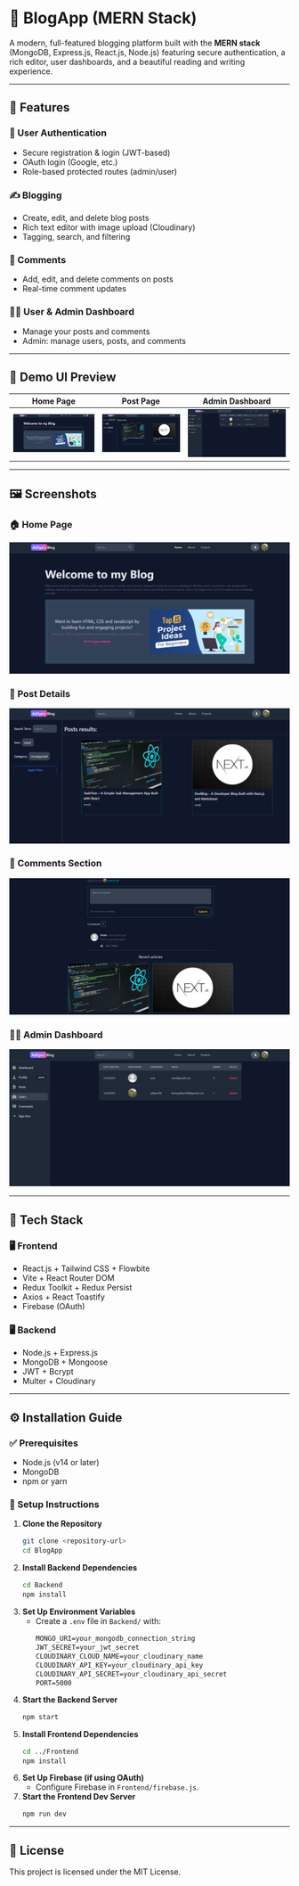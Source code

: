 # 📝 BlogApp (MERN Stack)

A modern, full-featured blogging platform built with the **MERN stack** (MongoDB, Express.js, React.js, Node.js) featuring secure authentication, a rich editor, user dashboards, and a beautiful reading and writing experience.

---

## 🚀 Features

### 🔐 User Authentication
- Secure registration & login (JWT-based)
- OAuth login (Google, etc.)
- Role-based protected routes (admin/user)

### ✍️ Blogging
- Create, edit, and delete blog posts
- Rich text editor with image upload (Cloudinary)
- Tagging, search, and filtering

### 💬 Comments
- Add, edit, and delete comments on posts
- Real-time comment updates

### 🧑‍💼 User & Admin Dashboard
- Manage your posts and comments
- Admin: manage users, posts, and comments

---

## 📸 Demo UI Preview

| Home Page                                   | Post Page                                         | Admin Dashboard                                   |
| -------------------------------------------- | ------------------------------------------------- | ------------------------------------------------- |
| ![Home](./Frontend/public/screenshots/home.png) | ![Post](./Frontend/public/screenshots/post.png)   | ![Admin](./Frontend/public/screenshots/admin.png) |

---

## 🖼️ Screenshots

### 🏠 Home Page

![Home](./Frontend/public/screenshots/home.png)

### 📝 Post Details

![Post](./Frontend/public/screenshots/post.png)

### 💬 Comments Section

![Comments](./Frontend/public/screenshots/comments.png)

### 🧑‍💼 Admin Dashboard

![Admin Dashboard](./Frontend/public/screenshots/admin.png)

---

## 🧰 Tech Stack

### 🖥️ Frontend
- React.js + Tailwind CSS + Flowbite
- Vite + React Router DOM
- Redux Toolkit + Redux Persist
- Axios + React Toastify
- Firebase (OAuth)

### 🖥️ Backend
- Node.js + Express.js
- MongoDB + Mongoose
- JWT + Bcrypt
- Multer + Cloudinary

---

## ⚙️ Installation Guide

### ✅ Prerequisites
- Node.js (v14 or later)
- MongoDB
- npm or yarn

### 🔧 Setup Instructions

1. **Clone the Repository**
   ```bash
   git clone <repository-url>
   cd BlogApp
   ```
2. **Install Backend Dependencies**
   ```bash
   cd Backend
   npm install
   ```
3. **Set Up Environment Variables**
   - Create a `.env` file in `Backend/` with:
     ```env
     MONGO_URI=your_mongodb_connection_string
     JWT_SECRET=your_jwt_secret
     CLOUDINARY_CLOUD_NAME=your_cloudinary_name
     CLOUDINARY_API_KEY=your_cloudinary_api_key
     CLOUDINARY_API_SECRET=your_cloudinary_api_secret
     PORT=5000
     ```
4. **Start the Backend Server**
   ```bash
   npm start
   ```
5. **Install Frontend Dependencies**
   ```bash
   cd ../Frontend
   npm install
   ```
6. **Set Up Firebase (if using OAuth)**
   - Configure Firebase in `Frontend/firebase.js`.
7. **Start the Frontend Dev Server**
   ```bash
   npm run dev
   ```

---

## 📝 License

This project is licensed under the MIT License.
